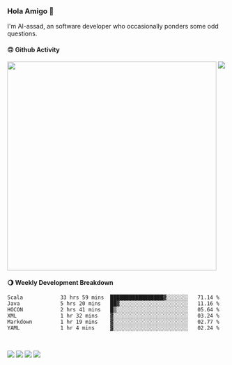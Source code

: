 ### Hola Amigo 🤣   

I'm Al-assad, an software developer who occasionally ponders some odd questions.  
 
#### 🙃 Github Activity 
<div>
  <img src="https://github-readme-stats.vercel.app/api?username=al-assad&show_icons=true" align="top" style="display: inline-block;" width="480"/>
  <img src="https://github-readme-stats.vercel.app/api/top-langs/?username=al-assad&hide=css,html&langs_count=8&layout=compact" align="top" style="display: inline-block;"/>
</div>

#### 🌖 Weekly Development Breakdown
<!--START_SECTION:waka-->

```text
Scala            33 hrs 59 mins  █████████████████▓░░░░░░░   71.14 %
Java             5 hrs 20 mins   ██▓░░░░░░░░░░░░░░░░░░░░░░   11.16 %
HOCON            2 hrs 41 mins   █▒░░░░░░░░░░░░░░░░░░░░░░░   05.64 %
XML              1 hr 32 mins    ▓░░░░░░░░░░░░░░░░░░░░░░░░   03.24 %
Markdown         1 hr 19 mins    ▓░░░░░░░░░░░░░░░░░░░░░░░░   02.77 %
YAML             1 hr 4 mins     ▓░░░░░░░░░░░░░░░░░░░░░░░░   02.24 %
```

<!--END_SECTION:waka-->

<br>

<a href="https://twitter.com/Alassad_dev"><img src="https://img.shields.io/badge/Twitter-@Alassad__dev-blue?style=flat&logo=twitter" /></a>
<a href="https://t.me/alassad_dev"><img src="https://img.shields.io/badge/Telegram-@alassad__dev-orange?style=flat&logo=telegram" /></a>
<a href="https://assad.notion.site"><img src="https://img.shields.io/badge/Notion-Al--assad's_Blog-red?style=flat&logo=notion" /></a>
<a href="https://assad.notion.site/Notes-0dbfb98e35034fd5ba4a21cea8006145"><img src="https://img.shields.io/badge/Notion-Al--assad's_Note-yellow?style=flat&logo=notion" /></a>

